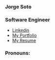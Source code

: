 ### Jorge Soto
### Software Engineer

- [Linkedin](http://www.linkedin.com/in/jorgelsotojr)
- [My Portfolio](https://www.jorgesotocoder.com)
- [My Resume](https://docs.google.com/document/d/1cHCoiVcES6uHkpnJ37Y4np6dteilCvuEUfaUDPhMQdY/edit?usp=sharing)

### 
### Pronouns:
<!--
**acurunner79/acurunner79** is a ✨ _special_ ✨ repository because its `README.md` (this file) appears on your GitHub profile.

Here are some ideas to get you started:

- 🔭 I’m currently working on ...
- 🌱 I’m currently learning ...
- 👯 I’m looking to collaborate on ...
- 🤔 I’m looking for help with ...
- 💬 Ask me about ...
- 📫 How to reach me: ...

- ⚡ Fun fact: ...
-->
